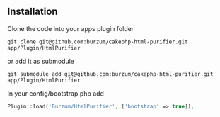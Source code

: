Installation
------------

Clone the code into your apps plugin folder

	git clone git@github.com:burzum/cakephp-html-purifier.git app/Plugin/HtmlPurifier

or add it as submodule

	git submodule add git@github.com:burzum/cakephp-html-purifier.git app/Plugin/HtmlPurifier

In your config/bootstrap.php add

```php
Plugin::load('Burzum/HtmlPurifier', ['bootstrap' => true]);
```
